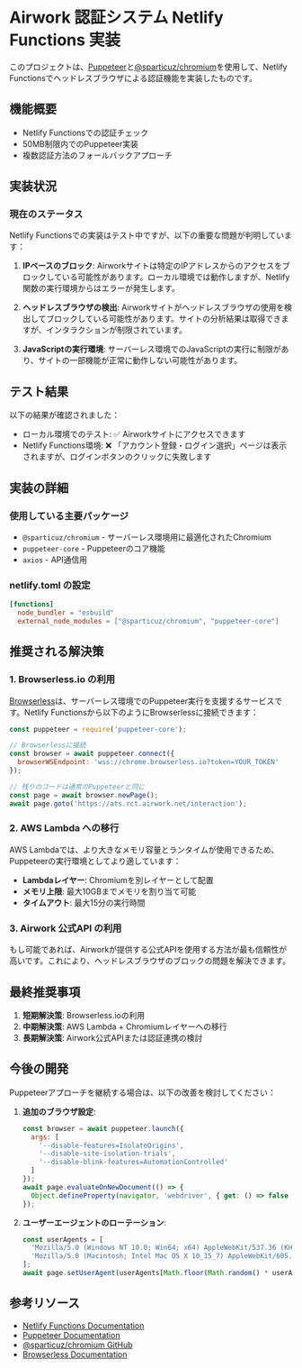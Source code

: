 # Airwork 認証システム Netlify Functions 実装

このプロジェクトは、[Puppeteer](https://pptr.dev/)と[@sparticuz/chromium](https://github.com/Sparticuz/chromium)を使用して、Netlify Functionsでヘッドレスブラウザによる認証機能を実装したものです。

## 機能概要

- Netlify Functionsでの認証チェック
- 50MB制限内でのPuppeteer実装
- 複数認証方法のフォールバックアプローチ

## 実装状況

### 現在のステータス

Netlify Functionsでの実装はテスト中ですが、以下の重要な問題が判明しています：

1. **IPベースのブロック**: Airworkサイトは特定のIPアドレスからのアクセスをブロックしている可能性があります。ローカル環境では動作しますが、Netlify関数の実行環境からはエラーが発生します。

2. **ヘッドレスブラウザの検出**: Airworkサイトがヘッドレスブラウザの使用を検出してブロックしている可能性があります。サイトの分析結果は取得できますが、インタラクションが制限されています。

3. **JavaScriptの実行環境**: サーバーレス環境でのJavaScriptの実行に制限があり、サイトの一部機能が正常に動作しない可能性があります。

## テスト結果

以下の結果が確認されました：

- ローカル環境でのテスト: ✅ Airworkサイトにアクセスできます
- Netlify Functions環境: ❌ 「アカウント登録・ログイン選択」ページは表示されますが、ログインボタンのクリックに失敗します

## 実装の詳細

### 使用している主要パッケージ

- `@sparticuz/chromium` - サーバーレス環境用に最適化されたChromium
- `puppeteer-core` - Puppeteerのコア機能
- `axios` - API通信用

### netlify.toml の設定

```toml
[functions]
  node_bundler = "esbuild"
  external_node_modules = ["@sparticuz/chromium", "puppeteer-core"]
```

## 推奨される解決策

### 1. Browserless.io の利用

[Browserless](https://www.browserless.io/)は、サーバーレス環境でのPuppeteer実行を支援するサービスです。Netlify Functionsから以下のようにBrowserlessに接続できます：

```javascript
const puppeteer = require('puppeteer-core');

// Browserlessに接続
const browser = await puppeteer.connect({
  browserWSEndpoint: 'wss://chrome.browserless.io?token=YOUR_TOKEN'
});

// 残りのコードは通常のPuppeteerと同じ
const page = await browser.newPage();
await page.goto('https://ats.rct.airwork.net/interaction');
```

### 2. AWS Lambda への移行

AWS Lambdaでは、より大きなメモリ容量とランタイムが使用できるため、Puppeteerの実行環境としてより適しています：

- **Lambdaレイヤー**: Chromiumを別レイヤーとして配置
- **メモリ上限**: 最大10GBまでメモリを割り当て可能
- **タイムアウト**: 最大15分の実行時間

### 3. Airwork 公式API の利用

もし可能であれば、Airworkが提供する公式APIを使用する方法が最も信頼性が高いです。これにより、ヘッドレスブラウザのブロックの問題を解決できます。

## 最終推奨事項

1. **短期解決策**: Browserless.ioの利用
2. **中期解決策**: AWS Lambda + Chromiumレイヤーへの移行
3. **長期解決策**: Airwork公式APIまたは認証連携の検討

## 今後の開発

Puppeteerアプローチを継続する場合は、以下の改善を検討してください：

1. **追加のブラウザ設定**:
   ```javascript
   const browser = await puppeteer.launch({
     args: [
       '--disable-features=IsolateOrigins',
       '--disable-site-isolation-trials',
       '--disable-blink-features=AutomationControlled'
     ]
   });
   await page.evaluateOnNewDocument(() => {
     Object.defineProperty(navigator, 'webdriver', { get: () => false });
   });
   ```

2. **ユーザーエージェントのローテーション**:
   ```javascript
   const userAgents = [
     'Mozilla/5.0 (Windows NT 10.0; Win64; x64) AppleWebKit/537.36 (KHTML, like Gecko) Chrome/120.0.0.0 Safari/537.36',
     'Mozilla/5.0 (Macintosh; Intel Mac OS X 10_15_7) AppleWebKit/605.1.15 (KHTML, like Gecko) Version/16.1 Safari/605.1.15'
   ];
   await page.setUserAgent(userAgents[Math.floor(Math.random() * userAgents.length)]);
   ```

## 参考リソース

- [Netlify Functions Documentation](https://docs.netlify.com/functions/overview/)
- [Puppeteer Documentation](https://pptr.dev/)
- [@sparticuz/chromium GitHub](https://github.com/Sparticuz/chromium)
- [Browserless Documentation](https://docs.browserless.io/) 
